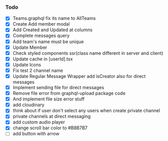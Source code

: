 ### Todo

- [x] Teams.graphql fix its name to AllTeams 
- [x] Create Add member modal 
- [x] Add Created and Updated at columns 
- [x] Complete messages query 
- [x] Add team's name must be unique 
- [x] Update Member 
- [x] Check styled components ssr(class name different in server and client) 
- [x] Update cache in [userId].tsx 
- [x] Update Icons 
- [x] Fix test 2 channel name  
- [x] Update Regular Message Wrapper add isCreator also for direct messages 
- [x] Implement sending file for direct messages 
- [x] Remove file error from graphql-upload package code 
- [x] And implement file size error stuff 
- [x] add cloudinary
- [x] think about if user don't select any users when create private channel
- [x] private channels at direct messaging  
- [x] add custom audio player
- [x] change scroll bar color to #B8B7B7
- [ ] add button with arrow
